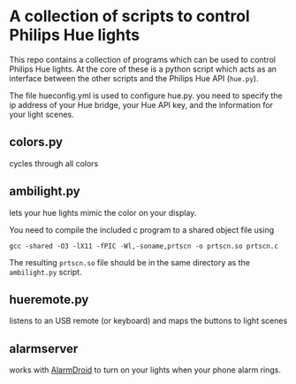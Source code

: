 # A collection of scripts to control Philips Hue lights

This repo contains a collection of programs which can be used to control
Philips Hue lights. At the core of these is a python script which acts as an
interface between the other scripts and the Philips Hue API (`hue.py`).

The file hueconfig.yml is used to configure hue.py. you need to specify the ip
address of your Hue bridge, your Hue API key, and the information for your
light scenes.

## colors.py

cycles through all colors


## ambilight.py

lets your hue lights mimic the color on your display.

You need to compile the included c program to a shared object file using

    gcc -shared -O3 -lX11 -fPIC -Wl,-soname,prtscn -o prtscn.so prtscn.c

The resulting `prtscn.so` file should be in the same directory as the `ambilight.py` script.

## hueremote.py

listens to an USB remote (or keyboard) and maps the buttons to light scenes

## alarmserver

works with [AlarmDroid](https://github.com/Jereviendrai/alarmdroid) to turn on your lights when your phone alarm rings.
